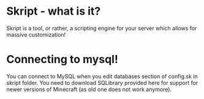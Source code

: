 # Skript - what is it?
Skript is a tool, or rather, a scripting engine for your server which allows for massive customization!

# Connecting to mysql!
You can connect to MySQL when you edit databases section of config.sk in skript folder. You need to download SQLibrary provided here for support for newer versions of Minecraft (as old one does not work anymore).
